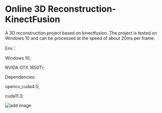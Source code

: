 # Online 3D Reconstruction-KinectFusion

A 3D reconstruction project based on kinectfusion. The project is tested on Windows 10 and can be processed at the speed of about 20ms per frame.

Env：

Windows 10;

NVIDA GTX 1650Ti;

Dependencies:

opencv_cuda4.5;

cuda11.3;

![add image](https://github.com/baiyuntao00/KinectFusion/raw/master/doc/render.jpg)
